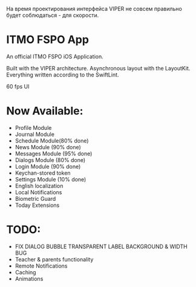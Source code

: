 На время проектирования интерфейса VIPER не совсем правильно будет соблюдаться - для скорости.
# ITMO FSPO App
An official ITMO FSPO iOS Application.

Built with the VIPER architecture.
Asynchronous layout with the LayoutKit.
Everything written according to the SwiftLint.

60 fps UI

# Now Available:
- Profile Module
- Journal Module
- Schedule Module(80% done)
- News Module (90% done)
- Messages Module (95% done)
- Dialogs Module (80% done)
- Login Module (90% done)
- Keychan-stored token
- Settings Module (10% done)
- English localization
- Local Notifications
- Biometric Guard
- Today Extensions

# TODO:
- FIX DIALOG BUBBLE TRANSPARENT LABEL BACKGROUND & WIDTH BUG
- Teacher & parents functionality
- Remote Notifications
- Caching
- Animations
